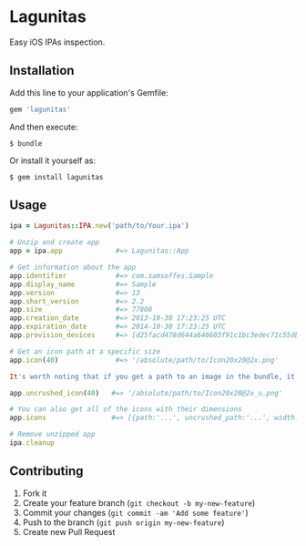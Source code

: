 # Lagunitas

Easy iOS IPAs inspection.

## Installation

Add this line to your application's Gemfile:

``` ruby
gem 'lagunitas'
```

And then execute:

    $ bundle

Or install it yourself as:

    $ gem install lagunitas

## Usage

``` ruby
ipa = Lagunitas::IPA.new('path/to/Your.ipa')

# Unzip and create app
app = ipa.app             #=> Lagunitas::App

# Get information about the app
app.identifier            #=> com.samsoffes.Sample
app.display_name          #=> Sample
app.version               #=> 13
app.short_version         #=> 2.2
app.size                  #=> 77808
app.creation_date         #=> 2013-10-30 17:23:25 UTC
app.expiration_date       #=> 2014-10-30 17:23:25 UTC
app.provision_devices     #=> [d25facd478d644a646603f91c1bc3edec71c55db, ...]

# Get an icon path at a specific size
app.icon(40)              #=> '/absolute/path/to/Icon20x20@2x.png'

It's worth noting that if you get a path to an image in the bundle, it will be crushed with Apple's special PNGCrush. To get the original image use the following

app.uncrushed_icon(40)   #=> '/absolute/path/to/Icon20x20@2x_u.png'

# You can also get all of the icons with their dimensions
app.icons                #=> [{path:'...', uncrushed_path:'...', width: 40, height: 40}, ...]

# Remove unzipped app
ipa.cleanup
```

## Contributing

1. Fork it
2. Create your feature branch (`git checkout -b my-new-feature`)
3. Commit your changes (`git commit -am 'Add some feature'`)
4. Push to the branch (`git push origin my-new-feature`)
5. Create new Pull Request
